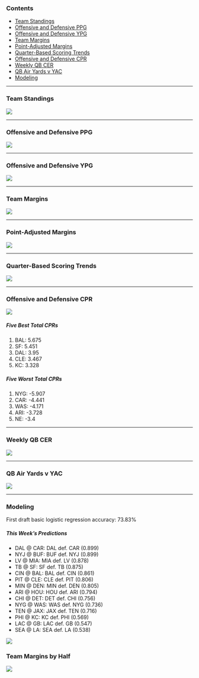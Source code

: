 
<!-- ##### *Formatting is off right now. Will be adjusting soon :)* -->

### Contents

- [Team Standings](#team-standings)
- [Offensive and Defensive PPG](#offensive-and-defensive-ppg)
- [Offensive and Defensive YPG](#offensive-and-defensive-ypg)
- [Team Margins](#team-margins)
- [Point-Adjusted Margins](#point-adjusted-margins)
- [Quarter-Based Scoring Trends](#quarter-based-scoring-trends)
- [Offensive and Defensive CPR](#offensive-and-defensive-cpr)
- [Weekly QB CER](#weekly-qb-cer)
- [QB Air Yards v YAC](#qb-air-yards-v-yac)
- [Modeling](#modeling)

------------------------------------------------------------------------

### Team Standings

![](README_files/figure-gfm/unnamed-chunk-2-1.png)<!-- -->

------------------------------------------------------------------------

### Offensive and Defensive PPG

![](README_files/figure-gfm/unnamed-chunk-3-1.png)<!-- -->

------------------------------------------------------------------------

### Offensive and Defensive YPG

![](README_files/figure-gfm/unnamed-chunk-4-1.png)<!-- -->

------------------------------------------------------------------------

### Team Margins

![](README_files/figure-gfm/unnamed-chunk-5-1.png)<!-- -->

------------------------------------------------------------------------

### Point-Adjusted Margins

![](README_files/figure-gfm/unnamed-chunk-6-1.png)<!-- -->

------------------------------------------------------------------------

### Quarter-Based Scoring Trends

![](README_files/figure-gfm/unnamed-chunk-7-1.png)<!-- -->

------------------------------------------------------------------------

### Offensive and Defensive CPR

![](README_files/figure-gfm/unnamed-chunk-8-1.png)<!-- -->

##### Five Best Total CPRs

1.  BAL: 5.675
2.  SF: 5.451
3.  DAL: 3.95
4.  CLE: 3.467
5.  KC: 3.328

##### Five Worst Total CPRs

1.  NYG: -5.907
2.  CAR: -4.441
3.  WAS: -4.171
4.  ARI: -3.728
5.  NE: -3.4

------------------------------------------------------------------------

### Weekly QB CER

![](README_files/figure-gfm/unnamed-chunk-9-1.png)<!-- -->

------------------------------------------------------------------------

### QB Air Yards v YAC

![](README_files/figure-gfm/unnamed-chunk-10-1.png)<!-- -->

------------------------------------------------------------------------

### Modeling

First draft basic logistic regression accuracy: 73.83%

##### *This Week’s Predictions*

- DAL @ CAR: DAL def. CAR (0.899)
- NYJ @ BUF: BUF def. NYJ (0.899)
- LV @ MIA: MIA def. LV (0.878)
- TB @ SF: SF def. TB (0.875)
- CIN @ BAL: BAL def. CIN (0.861)
- PIT @ CLE: CLE def. PIT (0.806)
- MIN @ DEN: MIN def. DEN (0.805)
- ARI @ HOU: HOU def. ARI (0.794)
- CHI @ DET: DET def. CHI (0.756)
- NYG @ WAS: WAS def. NYG (0.736)
- TEN @ JAX: JAX def. TEN (0.716)
- PHI @ KC: KC def. PHI (0.569)
- LAC @ GB: LAC def. GB (0.547)
- SEA @ LA: SEA def. LA (0.538) <!-- - NA --> <!-- - NA -->

![](README_files/figure-gfm/unnamed-chunk-13-1.png)<!-- -->

### Team Margins by Half

![](README_files/figure-gfm/unnamed-chunk-14-1.png)<!-- -->
